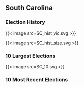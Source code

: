 ## South Carolina

### Election History
{{< image src=SC_hist_vic.svg >}}

{{< image src=SC_hist_size.svg >}}

### 10 Largest Elections
{{< image src=SC_10.svg >}}

### 10 Most Recent Elections


